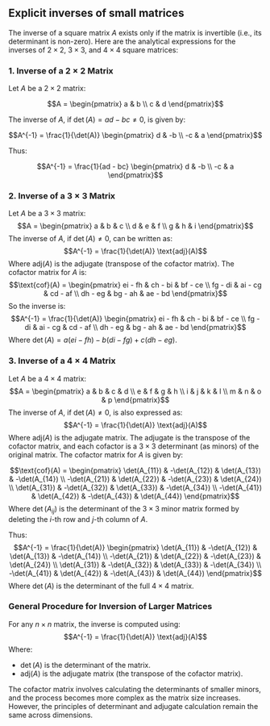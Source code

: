 ## Explicit inverses of small matrices

The inverse of a square matrix $A$ exists only if the matrix is invertible (i.e., its determinant is non-zero). Here are the analytical expressions for the inverses of $2 \times 2$, $3 \times 3$, and $4 \times 4$ square matrices:

### 1. **Inverse of a $2 \times 2$ Matrix**  
Let $A$ be a $2 \times 2$ matrix:

$$A = \begin{pmatrix} a & b \\ 
c & d \end{pmatrix}$$

The inverse of $A$, if $\det(A) = ad - bc \neq 0$, is given by:

$$A^{-1} = \frac{1}{\det(A)} \begin{pmatrix} d & -b \\
-c & a \end{pmatrix}$$

Thus:

$$A^{-1} = \frac{1}{ad - bc} \begin{pmatrix} d & -b \\
-c & a \end{pmatrix}$$

### 2. **Inverse of a $3 \times 3$ Matrix**  
Let $A$ be a $3 \times 3$ matrix:
$$A = \begin{pmatrix} a & b & c \\ d & e & f \\ g & h & i \end{pmatrix}$$
The inverse of $A$, if $\det(A) \neq 0$, can be written as:
$$A^{-1} = \frac{1}{\det(A)} \text{adj}(A)$$
Where $\text{adj}(A)$ is the adjugate (transpose of the cofactor matrix). The cofactor matrix for $A$ is:
$$\text{cof}(A) = \begin{pmatrix}
ei - fh & ch - bi & bf - ce \\
fg - di & ai - cg & cd - af \\
dh - eg & bg - ah & ae - bd
\end{pmatrix}$$
So the inverse is:
$$A^{-1} = \frac{1}{\det(A)} \begin{pmatrix}
ei - fh & ch - bi & bf - ce \\
fg - di & ai - cg & cd - af \\
dh - eg & bg - ah & ae - bd
\end{pmatrix}$$
Where $\det(A) = a(ei - fh) - b(di - fg) + c(dh - eg)$.

### 3. **Inverse of a $4 \times 4$ Matrix**  
Let $A$ be a $4 \times 4$ matrix:
$$A = \begin{pmatrix}
a & b & c & d \\
e & f & g & h \\
i & j & k & l \\
m & n & o & p
\end{pmatrix}$$
The inverse of $A$, if $\det(A) \neq 0$, is also expressed as:
$$A^{-1} = \frac{1}{\det(A)} \text{adj}(A)$$
Where $\text{adj}(A)$ is the adjugate matrix. The adjugate is the transpose of the cofactor matrix, and each cofactor is a $3 \times 3$ determinant (as minors) of the original matrix. The cofactor matrix for $A$ is given by:

$$\text{cof}(A) = \begin{pmatrix}
\det(A_{11}) & -\det(A_{12}) & \det(A_{13}) & -\det(A_{14}) \\
-\det(A_{21}) & \det(A_{22}) & -\det(A_{23}) & \det(A_{24}) \\
\det(A_{31}) & -\det(A_{32}) & \det(A_{33}) & -\det(A_{34}) \\
-\det(A_{41}) & \det(A_{42}) & -\det(A_{43}) & \det(A_{44})
\end{pmatrix}$$
Where $\det(A_{ij})$ is the determinant of the $3 \times 3$ minor matrix formed by deleting the $i$-th row and $j$-th column of $A$.

Thus:
$$A^{-1} = \frac{1}{\det(A)} \begin{pmatrix}
\det(A_{11}) & -\det(A_{12}) & \det(A_{13}) & -\det(A_{14}) \\
-\det(A_{21}) & \det(A_{22}) & -\det(A_{23}) & \det(A_{24}) \\
\det(A_{31}) & -\det(A_{32}) & \det(A_{33}) & -\det(A_{34}) \\
-\det(A_{41}) & \det(A_{42}) & -\det(A_{43}) & \det(A_{44})
\end{pmatrix}$$
Where $\det(A)$ is the determinant of the full $4 \times 4$ matrix.

### General Procedure for Inversion of Larger Matrices
For any $n \times n$ matrix, the inverse is computed using:
$$A^{-1} = \frac{1}{\det(A)} \text{adj}(A)$$
Where:
- $\det(A)$ is the determinant of the matrix.
- $\text{adj}(A)$ is the adjugate matrix (the transpose of the cofactor matrix).

The cofactor matrix involves calculating the determinants of smaller minors, and the process becomes more complex as the matrix size increases. However, the principles of determinant and adjugate calculation remain the same across dimensions.

